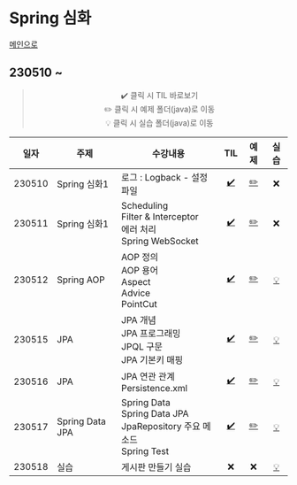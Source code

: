 # Spring 심화
[메인으로](https://github.com/sylee990205/lsy_dktechin_study)
## 230510 ~ 

<div align = "center"> 

> :heavy_check_mark: 클릭 시 TIL 바로보기  
> :pencil2: 클릭 시 예제 폴더(java)로 이동  
> :bulb: 클릭 시 실습 폴더(java)로 이동    


| 일자      | 주제 | 수강내용       | TIL | 예제 | 실습 | 
| -------- | ----  |--------------- | :---: | :---: | :---: | 
| 230510 | Spring 심화1 | 로그 : Logback - 설정 파일 | [:heavy_check_mark:](/TIL/09.%20Spring%20%EC%8B%AC%ED%99%94/230510_Spring_day9.md) | [:pencil2:](/intellij/springedu/src/main/java/) | :x:
| 230511 | Spring 심화1 | Scheduling<br>Filter & Interceptor<br>에러 처리<br>Spring WebSocket | [:heavy_check_mark:](/TIL/09.%20Spring%20%EC%8B%AC%ED%99%94/230511_Spring_day10.md) | [:pencil2:](/intellij/springedu/src/main/java/) | :x:
| 230512 | Spring AOP | AOP 정의<br>AOP 용어<br>Aspect<br>Advice<br>PointCut | [:heavy_check_mark:](/TIL/09.%20Spring%20%EC%8B%AC%ED%99%94/230512_Spring_day11.md) | [:pencil2:](/intellij/springiocedu/src/main/java/) | [:bulb:](/Spring%20exercise/230512/)
| 230515 | JPA | JPA 개념<BR>JPA 프로그래밍<BR>JPQL 구문<BR>JPA 기본키 매핑 | [:heavy_check_mark:](/TIL/09.%20Spring%20%EC%8B%AC%ED%99%94/230515_Spring_day12.md) | [:pencil2:](/intellij/springjpaedu/src/main/) | [:bulb:](/Spring%20exercise/230515/)
| 230516 | JPA | JPA 연관 관계<br>Persistence.xml | [:heavy_check_mark:](/TIL/09.%20Spring%20%EC%8B%AC%ED%99%94/230516_Spring_day13.md) | [:pencil2:](/intellij/springjpaedu/src/main/) | [:bulb:](/Spring%20exercise/230516/)
| 230517 | Spring Data JPA | Spring Data<br>Spring Data JPA<br>JpaRepository 주요 메소드<br>Spring Test |  [:heavy_check_mark:](/TIL/09.%20Spring%20%EC%8B%AC%ED%99%94/230517_Spring_day14.md) | [:pencil2:](/intellij/springedu2/src/main/java/springjpa/exam/) | [:bulb:](/intellij/springnews/)
| 230518 | 실습 | 게시판 만들기 실습 | :x: | :x: | [:bulb:](/intellij/springnews/)
</div>

